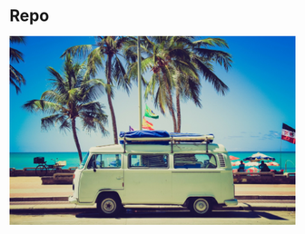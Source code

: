 # Repo

![jyothi](https://github.com/StevoRaphel/Repo/blob/main/image/vw-camper-336606_1920-1500x993.jpg)
